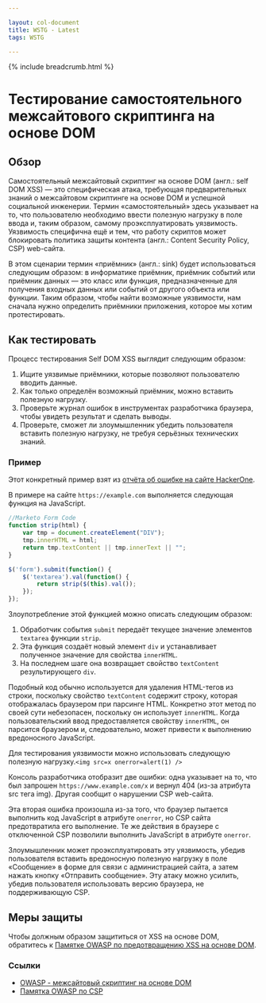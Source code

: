 ```yaml
---

layout: col-document
title: WSTG - Latest
tags: WSTG

---
```


{% include breadcrumb.html %}
# Тестирование самостоятельного межсайтового скриптинга на основе DOM

## Обзор

Самостоятельный межсайтовый скриптинг на основе DOM (англ.: self DOM XSS) — это специфическая атака, требующая предварительных знаний о межсайтовом скриптинге на основе DOM и успешной социальной инженерии. Термин «самостоятельный» здесь указывает на то, что пользователю необходимо ввести полезную нагрузку в поле ввода и, таким образом, самому проэксплуатировать уязвимость. Уязвимость специфична ещё и тем, что работу скриптов может блокировать политика защиты контента (англ.: Content Security Policy, CSP) web-сайта.

В этом сценарии термин «приёмник» (англ.: sink) будет использоваться следующим образом: в информатике приёмник, приёмник событий или приёмник данных — это класс или функция, предназначенные для получения входных данных или событий от другого объекта или функции. Таким образом, чтобы найти возможные уязвимости, нам сначала нужно определить приёмники приложения, которое мы хотим протестировать.

## Как тестировать

Процесс тестирования Self DOM XSS выглядит следующим образом:

1. Ищите уязвимые приёмники, которые позволяют пользователю вводить данные.
2. Как только определён возможный приёмник, можно вставить полезную нагрузку.
3. Проверьте журнал ошибок в инструментах разработчика браузера, чтобы увидеть результат и сделать выводы.
4. Проверьте, сможет ли злоумышленник убедить пользователя вставить полезную нагрузку, не требуя серьёзных технических знаний.

### Пример

Этот конкретный пример взят из [отчёта об ошибке на сайте HackerOne](https://hackerone.com/reports/406587).

В примере на сайте `https://example.com` выполняется следующая функция на JavaScript.

```js
//Marketo Form Code
function strip(html) {
    var tmp = document.createElement("DIV");
    tmp.innerHTML = html;
    return tmp.textContent || tmp.innerText || "";
}

$('form').submit(function() {
    $('textarea').val(function() {
        return strip($(this).val());
    });
});
```

Злоупотребление этой функцией можно описать следующим образом:

1. Обработчик события `submit` передаёт текущее значение элементов `textarea` функции `strip`.
2. Эта функция создаёт новый элемент `div` и устанавливает полученное значение для свойства `innerHTML`.
3. На последнем шаге она возвращает свойство `textContent` результирующего `div`.

 Подобный код обычно используется для удаления HTML-тегов из строки, поскольку свойство `textContent` содержит строку, которая отображалась браузером при парсинге HTML. Конкретно этот метод по своей сути небезопасен, поскольку он использует `innerHTML`. Когда пользовательский ввод предоставляется свойству `innerHTML`, он парсится браузером и, следовательно, может привести к выполнению вредоносного JavaScript.

Для тестирования уязвимости можно использовать следующую полезную нагрузку.`<img src=x onerror=alert(1) />`

Консоль разработчика отобразит две ошибки: одна указывает на то, что был запрошен `https://www.example.com/x` и вернул 404 (из-за атрибута src тега img). Другая сообщит о нарушении CSP web-сайта.

Эта вторая ошибка произошла из-за того, что браузер пытается выполнить код JavaScript в атрибуте `onerror`, но CSP сайта предотвратила его выполнение. Те же действия в браузере с отключенной CSP позволили выполнить JavaScript в атрибуте `onerror`.

Злоумышленник может проэксплуатировать эту уязвимость, убедив пользователя вставить вредоносную полезную нагрузку в поле «Сообщение» в форме для связи с администрацией сайта, а затем нажать кнопку «Отправить сообщение». Эту атаку можно усилить, убедив пользователя использовать версию браузера, не поддерживающую CSP.

## Меры защиты

Чтобы должным образом защититься от XSS на основе DOM, обратитесь к [Памятке OWASP по предотвращению XSS на основе DOM](https://cheatsheetseries.owasp.org/cheatsheets/DOM_based_XSS_Prevention_Cheat_Sheet.html).

### Ссылки

- [OWASP - межсайтовый скриптинг на основе DOM](https://owasp.org/www-community/attacks/DOM_Based_XSS)
- [Памятка OWASP по CSP](https://cheatsheetseries.owasp.org/cheatsheets/Content_Security_Policy_Cheat_Sheet.html)
